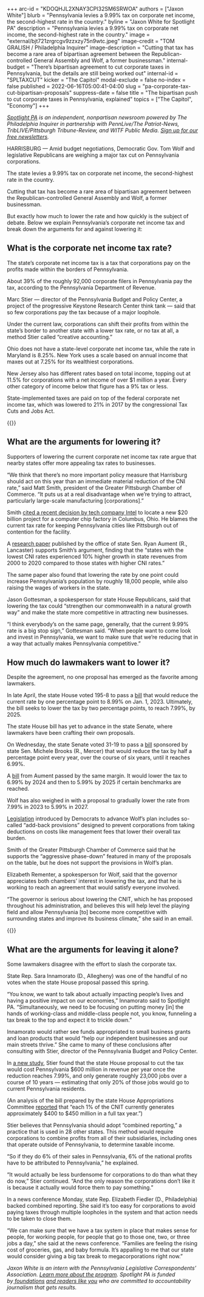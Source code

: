 +++
arc-id = "KDOQHJL2XNAY3CPI32SM6SRWOA"
authors = ["Jaxon White"]
blurb = "Pennsylvania levies a 9.99% tax on corporate net income, the second-highest rate in the country."
byline = "Jaxon White for Spotlight PA"
description = "Pennsylvania levies a 9.99% tax on corporate net income, the second-highest rate in the country."
image = "external/bjt721zrgrcgv9zzxzy75n9wtc.jpeg"
image-credit = "TOM GRALISH / Philadelphia Inquirer"
image-description = "Cutting that tax has become a rare area of bipartisan agreement between the Republican-controlled General Assembly and Wolf, a former businessman."
internal-budget = "There’s bipartisan agreement to cut corporate taxes in Pennsylvania, but the details are still being worked out"
internal-id = "SPLTAXCUT"
kicker = "The Capitol"
modal-exclude = false
no-index = false
published = 2022-06-16T05:00:41-04:00
slug = "pa-corporate-tax-cut-bipartisan-proposals"
suppress-date = false
title = "The bipartisan push to cut corporate taxes in Pennsylvania, explained"
topics = ["The Capitol", "Economy"]
+++

<a href="https://www.spotlightpa.org/"><i>Spotlight PA</i></a><i> is an independent, nonpartisan newsroom powered by The Philadelphia Inquirer in partnership with PennLive/The Patriot-News, TribLIVE/Pittsburgh Tribune-Review, and WITF Public Media. </i><a href="https://www.spotlightpa.org/newsletters"><i>Sign up for our free newsletters</i></a><i>.</i>

HARRISBURG — Amid budget negotiations, Democratic Gov. Tom Wolf and legislative Republicans are weighing a major tax cut on Pennsylvania corporations.

The state levies a 9.99% tax on corporate net income, the second-highest rate in the country.

Cutting that tax has become a rare area of bipartisan agreement between the Republican-controlled General Assembly and Wolf, a former businessman.

But exactly how much to lower the rate and how quickly is the subject of debate. Below we explain Pennsylvania’s corporate net income tax and break down the arguments for and against lowering it:

<script src="https://www.spotlightpa.org/embed.js" async></script><div data-spl-embed-version="1" data-spl-src="https://www.spotlightpa.org/embeds/newsletter/"></div>

## What is the corporate net income tax rate?

The state’s corporate net income tax is a tax that corporations pay on the profits made within the borders of Pennsylvania.

About 39% of the roughly 92,000 corporate filers in Pennsylvania pay the tax, according to the Pennsylvania Department of Revenue.

Marc Stier — director of the Pennsylvania Budget and Policy Center, a project of the progressive Keystone Research Center think tank — said that so few corporations pay the tax because of a major loophole.

Under the current law, corporations can shift their profits from within the state’s border to another state with a lower tax rate, or no tax at all, a method Stier called “creative accounting.”

Ohio does not have a state-level corporate net income tax, while the rate in Maryland is 8.25%. New York uses a scale based on annual income that maxes out at 7.25% for its wealthiest corporations.

New Jersey also has different rates based on total income, topping out at 11.5% for corporations with a net income of over $1 million a year. Every other category of income below that figure has a 9% tax or less.

State-implemented taxes are paid on top of the federal corporate net income tax, which was lowered to 21% in 2017 by the congressional Tax Cuts and Jobs Act.

{{<picture src="external/evkrpvaghftyjr4wb3bsrb7z0g.jpeg" description="State Sen. Ryan Aument wants to lower the tax to 6.99% by 2024 and then to 5.99% by 2025 if certain benchmarks are reached." caption="State Sen. Ryan Aument wants to lower the tax to 6.99% by 2024 and then to 5.99% by 2025 if certain benchmarks are reached." credit="Commonwealth Media Services">}} 

## What are the arguments for lowering it?

Supporters of lowering the current corporate net income tax rate argue that nearby states offer more appealing tax rates to businesses.

“We think that there’s no more important policy measure that Harrisburg should act on this year than an immediate material reduction of the CNI rate,” said Matt Smith, president of the Greater Pittsburgh Chamber of Commerce. “It puts us at a real disadvantage when we’re trying to attract, particularly large-scale manufacturing [corporations].”

Smith <a href="https://www.reuters.com/technology/intel-plans-new-chip-manufacturing-site-ohio-report-2022-01-21/">cited a recent decision by tech company Intel</a> to locate a new $20 billion project for a computer chip factory in Columbus, Ohio. He blames the current tax rate for keeping Pennsylvania cities like Pittsburgh out of contention for the facility.

A <a href="https://www.senatoraument.com/wp-content/uploads/sites/69/2021/06/CNI-research.pdf">research paper</a> published by the office of state Sen. Ryan Aument (R., Lancaster) supports Smith’s argument, finding that the “states with the lowest CNI rates experienced 10% higher growth in state revenues from 2000 to 2020 compared to those states with higher CNI rates.”

The same paper also found that lowering the rate by one point could increase Pennsylvania’s population by roughly 18,000 people, while also raising the wages of workers in the state.

Jason Gottesman, a spokesperson for state House Republicans, said that lowering the tax could “strengthen our commonwealth in a natural growth way” and make the state more competitive in attracting new businesses.

“I think everybody’s on the same page, generally, that the current 9.99% rate is a big stop sign,” Gottesman said. “When people want to come look and invest in Pennsylvania, we want to make sure that we’re reducing that in a way that actually makes Pennsylvania competitive.”

## How much do lawmakers want to lower it?

Despite the agreement, no one proposal has emerged as the favorite among lawmakers.

In late April, the state House voted 195-8 to pass a <a href="https://www.legis.state.pa.us/cfdocs/billInfo/billInfo.cfm?sYear=2021&sInd=0&body=H&type=B&bn=1960">bill</a> that would reduce the current rate by one percentage point to 8.99% on Jan. 1, 2023. Ultimately, the bill seeks to lower the tax by two percentage points, to reach 7.99%, by 2025.

The state House bill has yet to advance in the state Senate, where lawmakers have been crafting their own proposals.

On Wednesday, the state Senate voted 31-19 to pass a <a href="https://www.legis.state.pa.us/cfdocs/billInfo/billInfo.cfm?sYear=2021&sInd=0&body=S&type=B&bn=0447">bill</a> sponsored by state Sen. Michele Brooks (R., Mercer) that would reduce the tax by half a percentage point every year, over the course of six years, until it reaches 6.99%.

A <a href="https://www.legis.state.pa.us/cfdocs/billinfo/billinfo.cfm?syear=2021&sind=0&body=S&type=B&bn=0771">bill</a> from Aument passed by the same margin. It would lower the tax to 6.99% by 2024 and then to 5.99% by 2025 if certain benchmarks are reached.

Wolf has also weighed in with a proposal to gradually lower the rate from 7.99% in 2023 to 5.99% in 2027.

<a href="https://www.legis.state.pa.us/cfdocs/billinfo/billinfo.cfm?syear=2021&sind=0&body=H&type=B&bn=2510">Legislation</a> introduced by Democrats to advance Wolf’s plan includes so-called “add-back provisions” designed to prevent corporations from taking deductions on costs like management fees that lower their overall tax burden.

Smith of the Greater Pittsburgh Chamber of Commerce said that he supports the “aggressive phase-down” featured in many of the proposals on the table, but he does not support the provisions in Wolf’s plan.

Elizabeth Rementer, a spokesperson for Wolf, said that the governor appreciates both chambers’ interest in lowering the tax, and that he is working to reach an agreement that would satisfy everyone involved.

“The governor is serious about lowering the CNIT, which he has proposed throughout his administration, and believes this will help level the playing field and allow Pennsylvania [to] become more competitive with surrounding states and improve its business climate,” she said in an email.

{{<picture src="external/aef0vbg5cmmpf9zm27b4108sg4.jpeg" description="State Rep. Elizabeth Fiedler believes it’s too easy for corporations to avoid paying taxes through multiple loopholes in the system and that action needs to be taken to close them." caption="State Rep. Elizabeth Fiedler believes it’s too easy for corporations to avoid paying taxes through multiple loopholes in the system and that action needs to be taken to close them." credit="Pa. House Democrats">}} 

## What are the arguments for leaving it alone?

Some lawmakers disagree with the effort to slash the corporate tax.

State Rep. Sara Innamorato (D., Allegheny) was one of the handful of no votes when the state House proposal passed this spring.

“You know, we want to talk about actually impacting people’s lives and having a positive impact on our economies,” Innamorato said to Spotlight PA. “Simultaneously, we need to be focusing on putting money [in] the hands of working-class and middle-class people not, you know, funneling a tax break to the top and expect it to trickle down.”

Innamorato would rather see funds appropriated to small business grants and loan products that would “help our independent businesses and our main streets thrive.” She came to many of these conclusions after consulting with Stier, director of the Pennsylvania Budget and Policy Center.

In <a href="https://krc-pbpc.org/research_publication/corporate-taxes-without-combined-reporting-are-not-worth-the-cost/">a new study</a>, Stier found that the state House proposal to cut the tax would cost Pennsylvania $600 million in revenue per year once the reduction reaches 7.99%, and only generate roughly 23,000 jobs over a course of 10 years — estimating that only 20% of those jobs would go to current Pennsylvania residents.

(An analysis of the bill prepared by the state House Appropriations Committee <a href="https://www.legis.state.pa.us/WU01/LI/BI/FN/2021/0/HB1960P3035.pdf">reported</a> that “each 1% of the CNIT currently generates approximately $400 to $450 million in a full tax year.”)

Stier believes that Pennsylvania should adopt “combined reporting,” a practice that is used in 28 other states. This method would require corporations to combine profits from all of their subsidiaries, including ones that operate outside of Pennsylvania, to determine taxable income.

<script src="https://www.spotlightpa.org/embed.js" async></script><div data-spl-embed-version="1" data-spl-src="https://www.spotlightpa.org/embeds/donate/"></div>

“So if they do 6% of their sales in Pennsylvania, 6% of the national profits have to be attributed to Pennsylvania,” he explained.

“It would actually be less burdensome for corporations to do than what they do now,” Stier continued. “And the only reason the corporations don’t like it is because it actually would force them to pay something.”

In a news conference Monday, state Rep. Elizabeth Fiedler (D., Philadelphia) backed combined reporting. She said it’s too easy for corporations to avoid paying taxes through multiple loopholes in the system and that action needs to be taken to close them.

“We can make sure that we have a tax system in place that makes sense for people, for working people, for people that go to those one, two, or three jobs a day,” she said at the news conference. “Families are feeling the rising cost of groceries, gas, and baby formula. It’s appalling to me that our state would consider giving a big tax break to megacorporations right now.”

<i>Jaxon White is an intern with the Pennsylvania Legislative Correspondents’ Association.&nbsp;</i><a href="http://www.pacapitolreporters.org/pacapitolreporters-internships.html"><i>Learn more about the program</i></a><i>. Spotlight PA is funded by</i><a href="https://www.spotlightpa.org/support"><i>&nbsp;foundations</i></a><i> </i><a href="https://www.spotlightpa.org/support"><i>and readers like you</i></a><i>&nbsp;who are committed to accountability journalism that gets results.</i>

